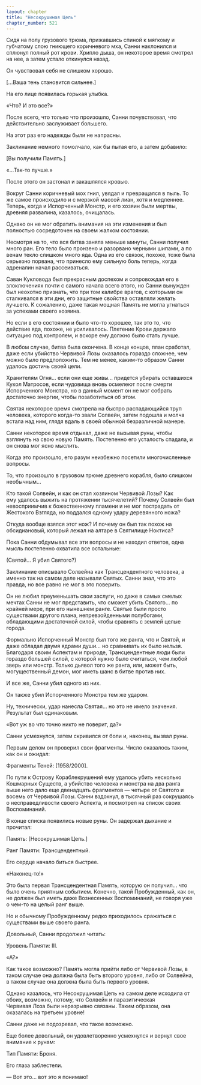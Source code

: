 ```yaml
---
layout: chapter
title: "Несокрушимая Цепь"
chapter_number: 521
---
```


Сидя на полу грузового трюма, прижавшись спиной к мягкому и губчатому слою гниющего коричневого мха, Санни наклонился и сплюнул полный рот крови. Хрипло дыша, он некоторое время смотрел на нее, а затем устало откинулся назад.

Он чувствовал себя не слишком хорошо.

[...Ваша тень становится сильнее.]

На его лице появилась горькая улыбка.

«Что? И это все?»

После всего, что только что произошло, Санни почувствовал, что действительно заслуживает большего.

На этот раз его надежды были не напрасны.

Заклинание немного помолчало, как бы пытая его, а затем добавило:

[Вы получили Память.]

«...Так-то лучше.»

После этого он застонал и закашлялся кровью.

Вокруг Санни коричневый мох гнил, увядал и превращался в пыль. То же самое происходило и с мерзкой массой лиан, хотя и медленнее. Теперь, когда и Испорченный Монстр, и его хозяин были мертвы, древняя развалина, казалось, очищалась.

Однако он не мог обратить внимания на эти изменения и был полностью сосредоточен на своем жалком состоянии.

Несмотря на то, что вся битва заняла меньше минуты, Санни получил много ран. Его тело было пронзено и разорвано черными шипами, а по венам текло слишком много яда. Одна из его связок, похоже, тоже была серьезно порвана, что принесло ему сильную боль теперь, когда адреналин начал рассеиваться.

Саван Кукловода был прекрасным доспехом и сопровождал его в злоключениях почти с самого начала всего этого, но Санни вынужден был неохотно признать, что при том калибре врагов, с которыми он сталкивался в эти дни, его защитные свойства оставляли желать лучшего. К сожалению, даже такая мощная Память не могла угнаться за успехами своего хозяина.

Но если в его состоянии и было что-то хорошее, так это то, что действие яда, похоже, не усиливалось. Плетение Крови держало ситуацию под контролем, и вскоре ему должно было стать лучше.

В любом случае, битва была окончена. В конце концов, план сработал, даже если убийство Червивой Лозы оказалось гораздо сложнее, чем можно было предположить. Тем не менее, каким-то образом Санни удалось достичь своей цели.

Хранителям Огня... если они еще живы... придется убирать оставшихся Кукол Матросов, если чудовища вновь осмелеют после смерти Испорченного Монстра, но в данный момент он не мог собрать достаточно энергии, чтобы позаботиться об этом.

Святая некоторое время смотрела на быстро распадающийся труп человека, которого когда-то звали Солвейн, затем подошла и молча встала над ним, глядя вдаль в своей обычной безразличной манере.

Санни некоторое время отдыхал, даже не вызывая руны, чтобы взглянуть на свою новую Память. Постепенно его усталость спадала, и он снова мог ясно мыслить.

Когда это произошло, его разум неизбежно посетили многочисленные вопросы.

То, что произошло в грузовом трюме древнего корабля, было слишком необычным...

Кто такой Солвейн, и как он стал хозяином Червивой Лозы? Как ему удалось выжить на протяжении тысячелетий? Почему Солвейн был невосприимчив к божественному пламени и не мог пострадать от Жестокого Взгляда, но поддался одному удару деревянного ножа?

Откуда вообще взялся этот нож? И почему он был так похож на обсидиановый, который лежал на алтаре в Святилище Ноктиса?

Пока Санни обдумывал все эти вопросы и не находил ответов, одна мысль постепенно охватила все остальные:

(Святой... Я убил Святого?)

Заклинание описывало Солвейна как Трансцендентного человека, а именно так на самом деле называли Святых. Санни знал, что это правда, но все равно не мог в это поверить.

Он не любил преуменьшать свои заслуги, но даже в самых смелых мечтах Санни не мог представить, что сможет убить Святого... по крайней мере, при его нынешнем ранге. Святые были просто существами другого плана, непревзойденными полубогами, обладающими достаточной силой, чтобы сравнять с землей целые города.

Формально Испорченный Монстр был того же ранга, что и Святой, и даже обладал двумя ядрами души... но сравнивать их было нельзя. Благодаря своим Аспектам и природе, Трансцендентные люди были гораздо большей силой, с которой нужно было считаться, чем любой зверь или монстр. Только дьявол того же ранга, или, может быть, могущественный демон, мог иметь шанс в битве против них.

И все же, Санни убил одного из них.

Он также убил Испорченного Монстра тем же ударом.

Ну, технически, удар нанесла Святая... но это не имело значения. Результат был одинаковым.

«Вот уж во что точно никто не поверит, да?»

Санни усмехнулся, затем скривился от боли и, наконец, вызвал руны.

Первым делом он проверил свои фрагменты. Число оказалось таким, как он и ожидал:

Фрагменты Теней: [1958/2000].

По пути к Острову Кораблекрушений ему удалось убить несколько Кошмарных Существ, а убийство человека и монстра на два ранга выше него дало еще двенадцать фрагментов — четыре от Святого и восемь от Червивой Лозы. Санни вздохнул, в тысячный раз сокрушаясь о несправедливости своего Аспекта, и посмотрел на список своих Воспоминаний.

В конце списка появились новые руны. Он задержал дыхание и прочитал:

Память: [Несокрушимая Цепь.]

Ранг Памяти: Трансцендентный.

Его сердце начало биться быстрее.

«Наконец-то!»

Это была первая Трансцендентная Память, которую он получил... что было очень приятным событием. Конечно, такой Пробужденный, как он, не должен был иметь даже Вознесенных Воспоминаний, не говоря уже о чем-то на целый ранг выше.

Но и обычному Пробужденному редко приходилось сражаться с существами выше своего ранга.

Довольный, Санни продолжил читать:

Уровень Памяти: III.

«А?»

Как такое возможно? Память могла прийти либо от Червивой Лозы, в таком случае она должна была быть второго уровня, либо от Солвейна, в таком случае она должна была быть первого уровня.

Однако казалось, что Несокрушимая Цепь на самом деле исходила от обоих, возможно, потому, что Солвейн и паразитическая Червивая Лоза были неразрывно связаны. Таким образом, она оказалась на третьем уровне!

Санни даже не подозревал, что такое возможно.

Еще более довольный, он удовлетворенно усмехнулся и вернул свое внимание к рунам:

Тип Памяти: Броня.

Его глаза заблестели.

— Вот это... вот это я понимаю!